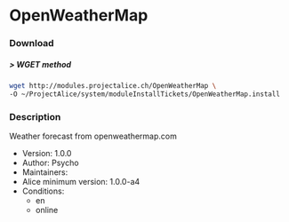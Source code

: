 # OpenWeatherMap

### Download

##### > WGET method
```bash
wget http://modules.projectalice.ch/OpenWeatherMap \
-O ~/ProjectAlice/system/moduleInstallTickets/OpenWeatherMap.install
```

### Description
Weather forecast from openweathermap.com

- Version: 1.0.0
- Author: Psycho
- Maintainers:
- Alice minimum version: 1.0.0-a4
- Conditions:
  - en
  - online

